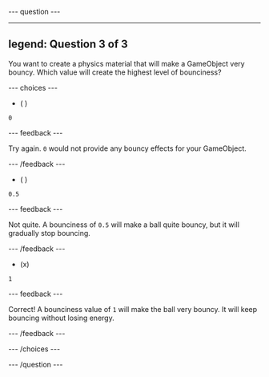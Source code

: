 
--- question ---

---
legend: Question 3 of 3
---

You want to create a physics material that will make a GameObject very bouncy. Which value will create the highest level of bounciness?

--- choices ---

- ( ) 

`0`

  --- feedback ---

Try again. `0` would not provide any bouncy effects for your GameObject.

  --- /feedback ---

- ( )

`0.5`

  --- feedback ---

  
Not quite. A bounciness of `0.5` will make a ball quite bouncy, but it will gradually stop bouncing. 


  --- /feedback ---


- (x) 

`1`

  --- feedback ---

Correct! A bounciness value of `1` will make the ball very bouncy. It will keep bouncing without losing energy. 

  --- /feedback ---

--- /choices ---

--- /question ---
